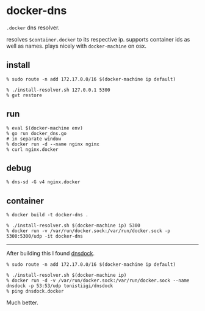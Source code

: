 # docker-dns

`.docker` dns resolver.

resolves `$container.docker` to its respective ip. supports container ids as well as names. plays nicely with `docker-machine` on osx.

## install

    % sudo route -n add 172.17.0.0/16 $(docker-machine ip default)

    % ./install-resolver.sh 127.0.0.1 5300
    % gvt restore

## run

    % eval $(docker-machine env)
    % go run docker_dns.go
    # in separate window
    % docker run -d --name nginx nginx
    % curl nginx.docker

## debug

    % dns-sd -G v4 nginx.docker

## container

    % docker build -t docker-dns .

    % ./install-resolver.sh $(docker-machine ip) 5300
    % docker run -v /var/run/docker.sock:/var/run/docker.sock -p 5300:5300/udp -it docker-dns

---

After building this I found [dnsdock](https://github.com/tonistiigi/dnsdock).

    % sudo route -n add 172.17.0.0/16 $(docker-machine ip default)

    % ./install-resolver.sh $(docker-machine ip)
    % docker run -d -v /var/run/docker.sock:/var/run/docker.sock --name dnsdock -p 53:53/udp tonistiigi/dnsdock
    % ping dnsdock.docker

Much better.
